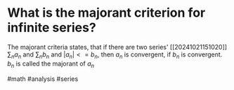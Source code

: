 # What is the majorant criterion for infinite series?
The majorant criteria states, that if there are two series' [[20241021151020]] $\sum_{n} a_n$ and $\sum_{n} b_n$ and $|a_n| <= b_n$, then $a_n$ is convergent, if $b_n$ is convergent. 
$b_n$ is called the majorant of $a_n$

#math #analysis #series